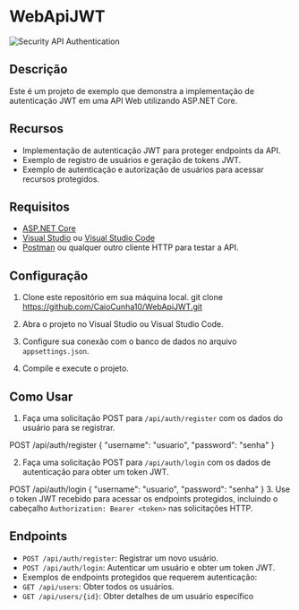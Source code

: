 # WebApiJWT
![Security API Authentication](img/security.gif)


## Descrição
Este é um projeto de exemplo que demonstra a implementação de autenticação JWT em uma API Web utilizando ASP.NET Core.

## Recursos
- Implementação de autenticação JWT para proteger endpoints da API.
- Exemplo de registro de usuários e geração de tokens JWT.
- Exemplo de autenticação e autorização de usuários para acessar recursos protegidos.

## Requisitos
- [ASP.NET Core](https://dotnet.microsoft.com/download)
- [Visual Studio](https://visualstudio.microsoft.com/downloads/) ou [Visual Studio Code](https://code.visualstudio.com/)
- [Postman](https://www.postman.com/downloads/) ou qualquer outro cliente HTTP para testar a API.

## Configuração
1. Clone este repositório em sua máquina local.
git clone https://github.com/CaioCunha10/WebApiJWT.git

2. Abra o projeto no Visual Studio ou Visual Studio Code.

3. Configure sua conexão com o banco de dados no arquivo `appsettings.json`.

4. Compile e execute o projeto.

## Como Usar
1. Faça uma solicitação POST para `/api/auth/register` com os dados do usuário para se registrar.

POST /api/auth/register
{
"username": "usuario",
"password": "senha"
}

2. Faça uma solicitação POST para `/api/auth/login` com os dados de autenticação para obter um token JWT.
   
POST /api/auth/login
{
"username": "usuario",
"password": "senha"
}
3. Use o token JWT recebido para acessar os endpoints protegidos, incluindo o cabeçalho `Authorization: Bearer <token>` nas solicitações HTTP.

## Endpoints
- `POST /api/auth/register`: Registrar um novo usuário.
- `POST /api/auth/login`: Autenticar um usuário e obter um token JWT.
- Exemplos de endpoints protegidos que requerem autenticação:
- `GET /api/users`: Obter todos os usuários.
- `GET /api/users/{id}`: Obter detalhes de um usuário específico
